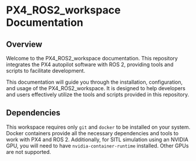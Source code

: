 # PX4_ROS2_workspace Documentation

## Overview

Welcome to the PX4_ROS2_workspace documentation. This repository integrates the PX4 autopilot software with ROS 2, providing tools and scripts to facilitate development.

This documentation will guide you through the installation, configuration, and usage of the PX4_ROS2_workspace. It is designed to help developers and users effectively utilize the tools and scripts provided in this repository.

## Dependencies

This workspace requires only `git` and `docker` to be installed on your system. Docker containers provide all the necessary dependencies and tools to work with PX4 and ROS 2. Additionally, for SITL simulation using an NVIDIA GPU, you will need to have `nvidia-container-runtime` installed. Other GPUs are not supported.
